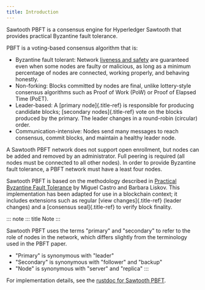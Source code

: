 ```yaml
---
title: Introduction
---
```


Sawtooth PBFT is a consensus engine for Hyperledger Sawtooth that
provides practical Byzantine fault tolerance.

PBFT is a voting-based consensus algorithm that is:

-   Byzantine fault tolerant: Network [liveness and
    safety](https://en.wikipedia.org/wiki/Liveness#Liveness_and_safety)
    are guaranteed even when some nodes are faulty or malicious, as long
    as a minimum percentage of nodes are connected, working properly,
    and behaving honestly.
-   Non-forking: Blocks committed by nodes are final, unlike
    lottery-style consensus algorithms such as Proof of Work (PoW) or
    Proof of Elapsed Time (PoET).
-   Leader-based: A [primary node]{.title-ref} is responsible for
    producing candidate blocks; [secondary nodes]{.title-ref} vote on
    the blocks produced by the primary. The leader changes in a
    round-robin (circular) order.
-   Communication-intensive: Nodes send many messages to reach
    consensus, commit blocks, and maintain a healthy leader node.

A Sawtooth PBFT network does not support open enrollment, but nodes can
be added and removed by an administrator. Full peering is required (all
nodes must be connected to all other nodes). In order to provide
Byzantine fault tolerance, a PBFT network must have a least four nodes.

Sawtooth PBFT is based on the methodology described in [Practical
Byzantine Fault
Tolerance](https://www.usenix.org/legacy/events/osdi99/full_papers/castro/castro_html/castro.html)
by Miguel Castro and Barbara Liskov. This implementation has been
adapted for use in a blockchain context; it includes extensions such as
regular [view changes]{.title-ref} (leader changes) and a [consensus
seal]{.title-ref} to verify block finality.

::: note
::: title
Note
:::

Sawtooth PBFT uses the terms \"primary\" and \"secondary\" to refer to
the role of nodes in the network, which differs slightly from the
terminology used in the PBFT paper.

-   \"Primary\" is synonymous with \"leader\"
-   \"Secondary\" is synonymous with \"follower\" and \"backup\"
-   \"Node\" is synonymous with \"server\" and \"replica\"
:::

For implementation details, see the [rustdoc for Sawtooth
PBFT](https://sawtooth.hyperledger.org/docs/pbft/nightly/master/pbft_doc/pbft_engine/index.html).

<!--
  Licensed under Creative Commons Attribution 4.0 International License
  https://creativecommons.org/licenses/by/4.0/
-->
